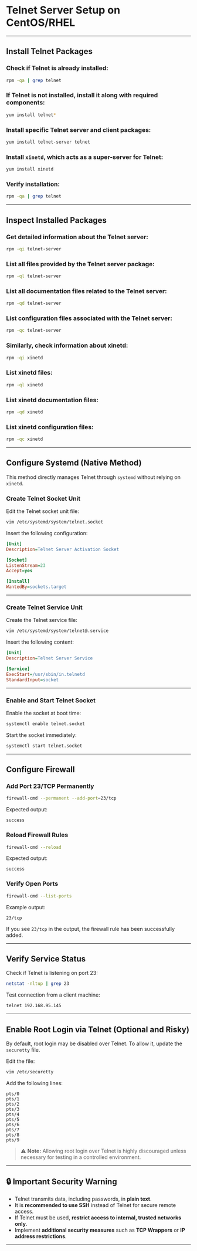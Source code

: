 
# Telnet Server Setup on CentOS/RHEL

---

## Install Telnet Packages

### Check if Telnet is already installed:
```bash
rpm -qa | grep telnet
```

### If Telnet is not installed, install it along with required components:
```bash
yum install telnet*
```

### Install specific Telnet server and client packages:
```bash
yum install telnet-server telnet
```

### Install `xinetd`, which acts as a super-server for Telnet:
```bash
yum install xinetd
```

### Verify installation:
```bash
rpm -qa | grep telnet
```

---

## Inspect Installed Packages

### Get detailed information about the Telnet server:
```bash
rpm -qi telnet-server
```

### List all files provided by the Telnet server package:
```bash
rpm -ql telnet-server
```

### List all documentation files related to the Telnet server:
```bash
rpm -qd telnet-server
```

### List configuration files associated with the Telnet server:
```bash
rpm -qc telnet-server
```

### Similarly, check information about xinetd:
```bash
rpm -qi xinetd
```

### List xinetd files:
```bash
rpm -ql xinetd
```

### List xinetd documentation files:
```bash
rpm -qd xinetd
```

### List xinetd configuration files:
```bash
rpm -qc xinetd
```

---

## Configure Systemd (Native Method)

This method directly manages Telnet through `systemd` without relying on `xinetd`.

### Create Telnet Socket Unit

Edit the Telnet socket unit file:
```bash
vim /etc/systemd/system/telnet.socket
```

Insert the following configuration:
```ini
[Unit]
Description=Telnet Server Activation Socket

[Socket]
ListenStream=23
Accept=yes

[Install]
WantedBy=sockets.target
```

---

### Create Telnet Service Unit

Create the Telnet service file:
```bash
vim /etc/systemd/system/telnet@.service
```

Insert the following content:
```ini
[Unit]
Description=Telnet Server Service

[Service]
ExecStart=/usr/sbin/in.telnetd
StandardInput=socket
```

---

### Enable and Start Telnet Socket

Enable the socket at boot time:
```bash
systemctl enable telnet.socket
```

Start the socket immediately:
```bash
systemctl start telnet.socket
```

---

## Configure Firewall

### Add Port 23/TCP Permanently
```bash
firewall-cmd --permanent --add-port=23/tcp
```
Expected output:
```
success
```

### Reload Firewall Rules
```bash
firewall-cmd --reload
```
Expected output:
```
success
```

### Verify Open Ports
```bash
firewall-cmd --list-ports
```
Example output:
```
23/tcp
```
If you see `23/tcp` in the output, the firewall rule has been successfully added.

---

## Verify Service Status

Check if Telnet is listening on port 23:
```bash
netstat -nltup | grep 23
```

Test connection from a client machine:
```bash
telnet 192.168.95.145
```

---

## Enable Root Login via Telnet (Optional and Risky)

By default, root login may be disabled over Telnet. To allow it, update the `securetty` file.

Edit the file:
```bash
vim /etc/securetty
```

Add the following lines:
```
pts/0
pts/1
pts/2
pts/3
pts/4
pts/5
pts/6
pts/7
pts/8
pts/9
```

> ⚠️ **Note:** Allowing root login over Telnet is highly discouraged unless necessary for testing in a controlled environment.

---

## 🔒 Important Security Warning

- Telnet transmits data, including passwords, in **plain text**.
- It is **recommended to use SSH** instead of Telnet for secure remote access.
- If Telnet must be used, **restrict access to internal, trusted networks only**.
- Implement **additional security measures** such as **TCP Wrappers** or **IP address restrictions**.

---

